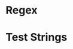 <!Provide a regex that matches function returnOne() {return 1;} and captures the value returned.
>
# Regex

# Test Strings
